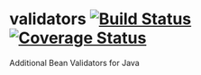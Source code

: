 # validators [![Build Status](https://travis-ci.org/xlate/validators.svg?branch=master)](https://travis-ci.org/xlate/validators) [![Coverage Status](https://coveralls.io/repos/github/xlate/validators/badge.svg?branch=master)](https://coveralls.io/github/xlate/validators?branch=master)

Additional Bean Validators for Java
